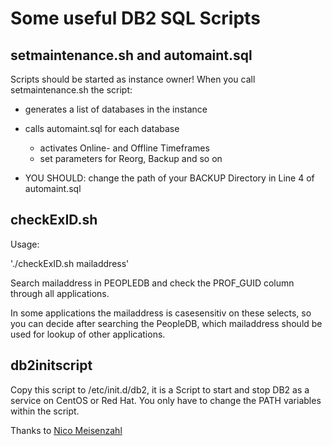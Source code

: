 # Some useful DB2 SQL Scripts

## setmaintenance.sh and automaint.sql

Scripts should be started as instance owner! When you call setmaintenance.sh the script:

 * generates a list of databases in the instance
 * calls automaint.sql for each database
    * activates Online- and Offline Timeframes
    * set parameters for Reorg, Backup and so on

 * YOU SHOULD: change the path of your BACKUP Directory in Line 4 of automaint.sql

## checkExID.sh

Usage:

'./checkExID.sh mailaddress'

Search mailaddress in PEOPLEDB and check the PROF_GUID column through all applications.

In some applications the mailaddress is casesensitiv on these selects, so you can decide after searching the PeopleDB, which mailaddress should be used for lookup of other applications.

## db2initscript

Copy this script to /etc/init.d/db2, it is a Script to start and stop DB2 as a service on CentOS or Red Hat.
You only have to change the PATH variables within the script.

Thanks to [Nico Meisenzahl](http://www.meisenzahl.org)
